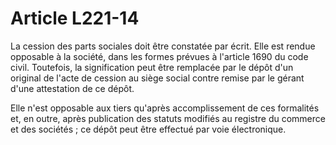 # Article L221-14

La cession des parts sociales doit être constatée par écrit. Elle est rendue opposable à la société, dans les formes prévues à l'article 1690 du code civil. Toutefois, la signification peut être remplacée par le dépôt d'un original de l'acte de cession au siège social contre remise par le gérant d'une attestation de ce dépôt.

Elle n'est opposable aux tiers qu'après accomplissement de ces formalités et, en outre, après publication des statuts modifiés au registre du commerce et des sociétés ; ce dépôt peut être effectué par voie électronique.
